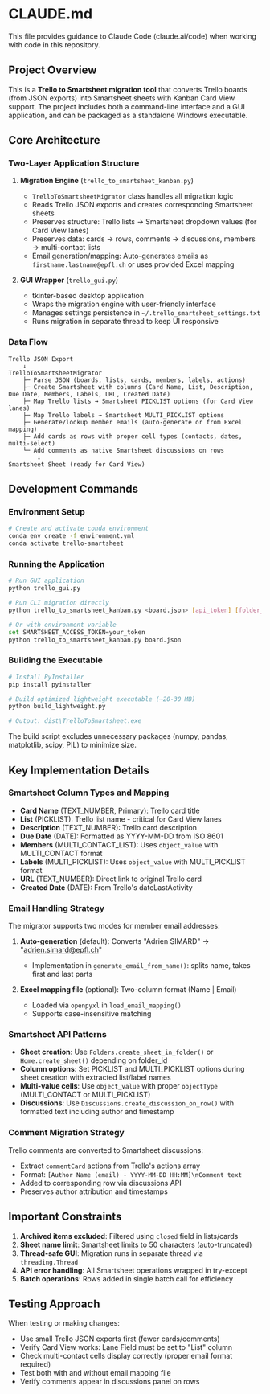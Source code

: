 # CLAUDE.md

This file provides guidance to Claude Code (claude.ai/code) when working with code in this repository.

## Project Overview

This is a **Trello to Smartsheet migration tool** that converts Trello boards (from JSON exports) into Smartsheet sheets with Kanban Card View support. The project includes both a command-line interface and a GUI application, and can be packaged as a standalone Windows executable.

## Core Architecture

### Two-Layer Application Structure

1. **Migration Engine** (`trello_to_smartsheet_kanban.py`)
   - `TrelloToSmartsheetMigrator` class handles all migration logic
   - Reads Trello JSON exports and creates corresponding Smartsheet sheets
   - Preserves structure: Trello lists → Smartsheet dropdown values (for Card View lanes)
   - Preserves data: cards → rows, comments → discussions, members → multi-contact lists
   - Email generation/mapping: Auto-generates emails as `firstname.lastname@epfl.ch` or uses provided Excel mapping

2. **GUI Wrapper** (`trello_gui.py`)
   - tkinter-based desktop application
   - Wraps the migration engine with user-friendly interface
   - Manages settings persistence in `~/.trello_smartsheet_settings.txt`
   - Runs migration in separate thread to keep UI responsive

### Data Flow

```
Trello JSON Export
    ↓
TrelloToSmartsheetMigrator
    ├─ Parse JSON (boards, lists, cards, members, labels, actions)
    ├─ Create Smartsheet with columns (Card Name, List, Description, Due Date, Members, Labels, URL, Created Date)
    ├─ Map Trello lists → Smartsheet PICKLIST options (for Card View lanes)
    ├─ Map Trello labels → Smartsheet MULTI_PICKLIST options
    ├─ Generate/lookup member emails (auto-generate or from Excel mapping)
    ├─ Add cards as rows with proper cell types (contacts, dates, multi-select)
    └─ Add comments as native Smartsheet discussions on rows
        ↓
Smartsheet Sheet (ready for Card View)
```

## Development Commands

### Environment Setup

```bash
# Create and activate conda environment
conda env create -f environment.yml
conda activate trello-smartsheet
```

### Running the Application

```bash
# Run GUI application
python trello_gui.py

# Run CLI migration directly
python trello_to_smartsheet_kanban.py <board.json> [api_token] [folder_id] [email_mapping.xlsx]

# Or with environment variable
set SMARTSHEET_ACCESS_TOKEN=your_token
python trello_to_smartsheet_kanban.py board.json
```

### Building the Executable

```bash
# Install PyInstaller
pip install pyinstaller

# Build optimized lightweight executable (~20-30 MB)
python build_lightweight.py

# Output: dist\TrelloToSmartsheet.exe
```

The build script excludes unnecessary packages (numpy, pandas, matplotlib, scipy, PIL) to minimize size.

## Key Implementation Details

### Smartsheet Column Types and Mapping

- **Card Name** (TEXT_NUMBER, Primary): Trello card title
- **List** (PICKLIST): Trello list name - critical for Card View lanes
- **Description** (TEXT_NUMBER): Trello card description
- **Due Date** (DATE): Formatted as YYYY-MM-DD from ISO 8601
- **Members** (MULTI_CONTACT_LIST): Uses `object_value` with MULTI_CONTACT format
- **Labels** (MULTI_PICKLIST): Uses `object_value` with MULTI_PICKLIST format
- **URL** (TEXT_NUMBER): Direct link to original Trello card
- **Created Date** (DATE): From Trello's dateLastActivity

### Email Handling Strategy

The migrator supports two modes for member email addresses:

1. **Auto-generation** (default): Converts "Adrien SIMARD" → "adrien.simard@epfl.ch"
   - Implementation in `generate_email_from_name()`: splits name, takes first and last parts

2. **Excel mapping file** (optional): Two-column format (Name | Email)
   - Loaded via `openpyxl` in `load_email_mapping()`
   - Supports case-insensitive matching

### Smartsheet API Patterns

- **Sheet creation**: Use `Folders.create_sheet_in_folder()` or `Home.create_sheet()` depending on folder_id
- **Column options**: Set PICKLIST and MULTI_PICKLIST options during sheet creation with extracted list/label names
- **Multi-value cells**: Use `object_value` with proper `objectType` (MULTI_CONTACT or MULTI_PICKLIST)
- **Discussions**: Use `Discussions.create_discussion_on_row()` with formatted text including author and timestamp

### Comment Migration Strategy

Trello comments are converted to Smartsheet discussions:
- Extract `commentCard` actions from Trello's actions array
- Format: `[Author Name (email) - YYYY-MM-DD HH:MM]\nComment text`
- Added to corresponding row via discussions API
- Preserves author attribution and timestamps

## Important Constraints

1. **Archived items excluded**: Filtered using `closed` field in lists/cards
2. **Sheet name limit**: Smartsheet limits to 50 characters (auto-truncated)
3. **Thread-safe GUI**: Migration runs in separate thread via `threading.Thread`
4. **API error handling**: All Smartsheet operations wrapped in try-except
5. **Batch operations**: Rows added in single batch call for efficiency

## Testing Approach

When testing or making changes:
- Use small Trello JSON exports first (fewer cards/comments)
- Verify Card View works: Lane Field must be set to "List" column
- Check multi-contact cells display correctly (proper email format required)
- Test both with and without email mapping file
- Verify comments appear in discussions panel on rows
